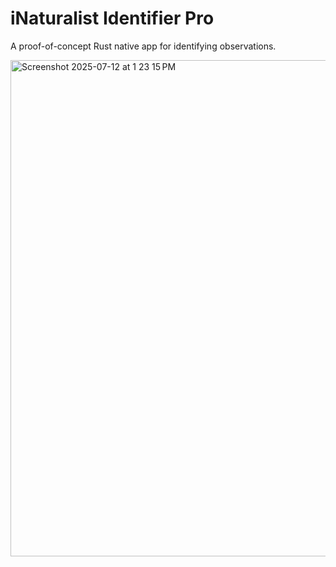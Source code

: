 # iNaturalist Identifier Pro

A proof-of-concept Rust native app for identifying observations.

<img width="1393" height="794" alt="Screenshot 2025-07-12 at 1 23 15 PM" src="https://github.com/user-attachments/assets/f5461dbd-9d95-4b86-8036-11c5a10dd310" />
